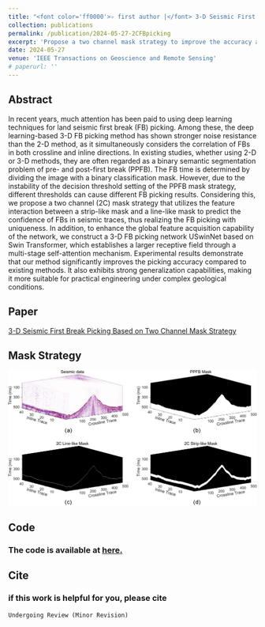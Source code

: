 ```yaml
---
title: "<font color='ff0000'>✧ first author |</font> 3-D Seismic First Break Picking Based on Two Channel Mask Strategy"
collection: publications
permalink: /publication/2024-05-27-2CFBpicking
excerpt: 'Propose a two channel mask strategy to improve the accuracy and generalization of first break picking.'
date: 2024-05-27
venue: 'IEEE Transactions on Geoscience and Remote Sensing'
# paperurl: ''
---
```


## Abstract

In recent years, much attention has been paid to using deep learning techniques for land seismic first break (FB) picking. Among these, the deep learning-based 3-D FB picking method has shown stronger noise resistance than the 2-D method, as it simultaneously considers the correlation of FBs in both crossline and inline directions. In existing studies, whether using 2-D or 3-D methods, they are often regarded as a binary semantic segmentation problem of pre- and post-first break (PPFB). The FB time is determined by dividing the image with a binary classification mask. However, due to the instability of the decision threshold setting of the PPFB mask strategy, different thresholds can cause different FB picking results. Considering this, we propose a two channel (2C) mask strategy that utilizes the feature interaction between a strip-like mask and a line-like mask to predict the confidence of FBs in seismic traces, thus realizing the FB picking with uniqueness. In addition, to enhance the global feature acquisition capability of the network, we construct a 3-D FB picking network USwinNet based on Swin Transformer, which establishes a larger receptive field through a multi-stage self-attention mechanism. Experimental results demonstrate that our method significantly improves the picking accuracy compared to existing methods. It also exhibits strong generalization capabilities, making it more suitable for practical engineering under complex geological conditions.

## Paper

[3-D Seismic First Break Picking Based on Two Channel Mask Strategy]( )

## Mask Strategy
![Mask Strategy](../images/FB/2CFB.png)


## Code

### The code is available at [here.](https://github.com/jiangpeifan/2C-SeismicFBpicking)

## Cite


### if this work is helpful for you, please cite

```
Undergoing Review (Minor Revision)
````

